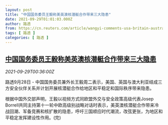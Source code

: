 ```yaml
---
layout: post
title: "中国国务委员王毅称美英澳核潜艇合作带来三大隐患"
date: 2021-09-29T01:01:03.000Z
author: 路透
from: https://cn.reuters.com/article/wangyi-comments-usa-britain-australia-su-idCNKBS2GP01F
tags: [ 路透 ]
categories: [ 路透 ]
---
```

<!--1632877263000-->
[中国国务委员王毅称美英澳核潜艇合作带来三大隐患](https://cn.reuters.com/article/wangyi-comments-usa-britain-australia-su-idCNKBS2GP01F)
------

<div>
<div><i>2021-09-29T00:36:00Z</i></div><p>路透9月28日 - 中国国务委员兼外长王毅周二表示，美国、英国与澳大利亚结成三方安全伙伴关系并计划开展核潜艇合作给地区和平稳定和国际秩序带来隐患。</p><p>根据中国外交部声明，王毅以视频方式同欧盟外交与安全政策高级代表Josep Borrell共同主持第十一轮中欧高级别战略对话时表示，美英澳核潜艇合作带来冷战回潮、军备竞赛和核扩散的隐患，呼吁三国顺应时代潮流，改弦更张，为地区和平稳定发挥建设性作用。(完)</p>
</div>
